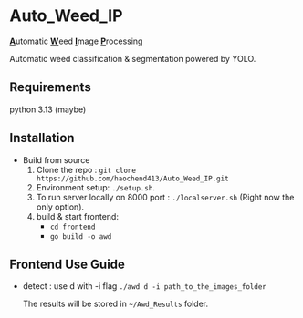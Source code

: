 # Auto_Weed_IP

<u>**A**</u>utomatic <u>**W**</u>eed <u>**I**</u>mage <u>**P**</u>rocessing

Automatic weed classification & segmentation powered by YOLO. 

## Requirements

python 3.13 (maybe)

## Installation

- Build from source
  1. Clone the repo : `git clone https://github.com/haochend413/Auto_Weed_IP.git`
  2. Environment setup: `./setup.sh`.
  3. To run server locally on 8000 port : `./localserver.sh` (Right now the only option). 
  4. build & start frontend:
     - `cd frontend`
     - `go build -o awd`

## Frontend Use Guide

- detect : use d with -i flag
  `./awd d -i path_to_the_images_folder`

  The results will be stored in `~/Awd_Results` folder. 
